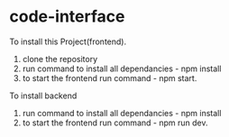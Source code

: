 # code-interface

To install this Project(frontend).
1. clone the repository
2. run command to install all dependancies -  npm install
3. to start the frontend run command - npm start.

To install backend
1. run command to install all dependancies -  npm install
2. to start the frontend run command - npm run dev.
